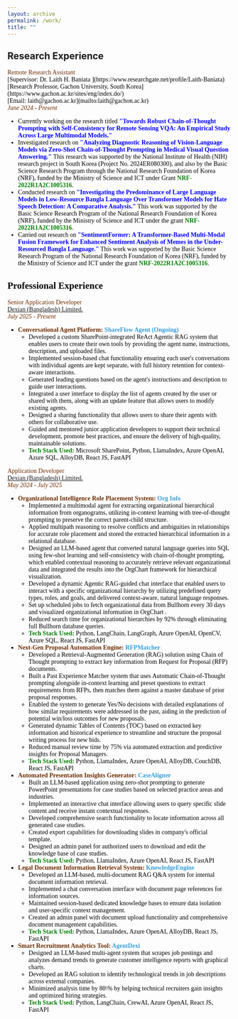 ```yaml
---
layout: archive
permalink: /work/
title: ""
---
```


## Research Experience 
<span style="font-family:Trebuchet MS; color:black;">
<span style="color:#6E2C00">Remote Research Assistant</span><br/>
[Supervisor: <span style="color:black; display:inline;"> Dr. Laith H. Baniata </span>](https://www.researchgate.net/profile/Laith-Baniata)<br/>
[Research Professor, Gachon University, South Korea](https://www.gachon.ac.kr/sites/eng/index.do/)<br/>
[Email: laith@gachon.ac.kr](mailto:laith@gachon.ac.kr)<br/>
<span style="color:#6E2C00"><em>June 2024 - Present</em></span>
<ul style="font-family:Trebuchet MS; color:black;">

<li>Currently working on the research titled <b style="color:blue">"Towards Robust Chain-of-Thought Prompting with Self-Consistency for Remote Sensing VQA: An Empirical Study Across Large Multimodal Models."</b></li>

<li>Investigated research on <b style="color:blue">"Analyzing Diagnostic Reasoning of Vision-Language Models via Zero-Shot Chain-of-Thought Prompting in Medical Visual Question Answering."</b> This research was supported by the National Institute of Health (NIH) research project in South Korea (Project No. 2024ER080300), and also by the Basic Science Research Program through the National Research Foundation of Korea (NRF), funded by the Ministry of Science and ICT under Grant <b><span style="color:green; display:inline;">NRF-2022R1A2C1005316</span></b>.</li>

<li>Conducted research on <b style="color:blue">"Investigating the Predominance of Large Language Models in Low-Resource Bangla Language Over Transformer Models for Hate Speech Detection: A Comparative Analysis."</b> This work was supported by the Basic Science Research Program of the National Research Foundation of Korea (NRF), funded by the Ministry of Science and ICT under the grant<b><span style="color:green; display:inline;"> NRF-2022R1A2C1005316</span></b>.</li>

<li>Carried out research on <b style="color:blue">"SentimentFormer: A Transformer-Based Multi-Modal Fusion Framework for Enhanced Sentiment Analysis of Memes in the Under-Resourced Bangla Language."</b> This work was supported by the Basic Science Research Program of the National Research Foundation of Korea (NRF), funded by the Ministry of Science and ICT under the grant <b><span style="color:green; display:inline;">NRF-2022R1A2C1005316</span></b>.</li>
</ul>

## Professional Experience
<span style="font-family:Trebuchet MS; color:black;">
<span style="color:#6E2C00">Senior Application Developer</span><br/>
<a href="https://www.linkedin.com/company/dexiansolutions/" target="_blank">Dexian (Bangladesh) Limited.</a><br/>
<span style="color:#6E2C00"><em>July 2025 - Present</em></span>

<ul style="font-family:Trebuchet MS; color:black; list-style-type: square;">
  <li>
<b style="color:#6E2C00">Conversational Agent Platform: <span style="color:#389EDA">ShareFlow Agent (Ongoing)</span></b>
    <ul style="list-style-type: circle;">
      <li>Developed a custom SharePoint-integrated ReAct Agentic RAG system that enables users to create their own tools by providing the agent name, instructions, description, and uploaded files.</li>
      <li>Implemented session-based chat functionality ensuring each user's conversations with individual agents are kept separate, with full history retention for context-aware interactions.</li>
      <li>Generated leading questions based on the agent's instructions and description to guide user interactions.</li>
      <li>Integrated a user interface to display the list of agents created by the user or shared with them, along with an update feature that allows users to modify existing agents.</li>
      <li>Designed a sharing functionality that allows users to share their agents with others for collaborative use.</li>
      <li>Guided and mentored junior application developers to support their technical development, promote best practices, and ensure the delivery of high-quality, maintainable solutions.</li>
      <li><b><span style="color:green;">Tech Stack Used:</span></b> Microsoft SharePoint, Python, LlamaIndex, Azure OpenAI, Azure SQL, AlloyDB, React JS, FastAPI</li>
    </ul>
  </li>
</ul>

<span style="font-family:Trebuchet MS; color:black;">
<span style="color:#6E2C00">Application Developer</span><br/>
<a href="https://www.linkedin.com/company/dexiansolutions/" target="_blank">Dexian (Bangladesh) Limited.</a><br/>
<span style="color:#6E2C00"><em>May 2024 - July 2025</em></span>

<ul style="font-family:Trebuchet MS; color:black; list-style-type: square;">
  <li>
    <b style="color:#6E2C00">Organizational Intelligence Role Placement System: <span style="color:#389EDA">Org Info</span></b>
    <ul style="list-style-type: circle;">
      <li>Implemented a multimodal agent for extracting organizational hierarchical information from organograms, utilizing in-context learning with tree-of-thought prompting to preserve the correct parent-child structure.</li>
      <li>Applied multipath reasoning to resolve conflicts and ambiguities in relationships for accurate role placement and stored the extracted hierarchical information in a relational database.</li>
      <li>Designed an LLM-based agent that converted natural language queries into SQL using few-shot learning and self-consistency with chain-of-thought prompting, which enabled contextual reasoning to accurately retrieve relevant organizational data and integrated the results into the OrgChart framework for hierarchical visualization.</li>
      <li>Developed a dynamic Agentic RAG-guided chat interface that enabled users to interact with a specific organizational hierarchy by utilizing predefined query types, roles, and goals, and delivered context-aware, natural language responses.</li>
      <li>Set up scheduled jobs to fetch organizational data from Bullhorn every 30 days and visualized organizational information in OrgChart .</li>
      <li>Reduced search time for organizational hierarchies by 92% through eliminating full Bullhorn database queries.</li>
      <li><b><span style="color:green;">Tech Stack Used:</span></b> Python, LangChain, LangGraph, Azure OpenAI, OpenCV, Azure SQL, React JS, FastAPI</li>
    </ul>
  </li>

  <li>
    <b style="color:#6E2C00">Next-Gen Proposal Automation Engine: <span style="color:#389EDA">RFPMatcher</span></b>
    <ul style="list-style-type: circle;">
      <li>Developed a Retrieval-Augmented Generation (RAG) solution using Chain of Thought prompting to extract key information from Request for Proposal (RFP) documents.</li>
      <li>Built a Past Experience Matcher system that uses Automatic Chain-of-Thought prompting alongside in-context learning and preset questions to extract requirements from RFPs, then matches them against a master database of prior proposal responses.</li>
      <li>Enabled the system to generate Yes/No decisions with detailed explanations of how similar requirements were addressed in the past, aiding in the prediction of potential win/loss outcomes for new proposals.</li>
      <li>Generated dynamic Tables of Contents (TOC) based on extracted key information and historical experience to streamline and structure the proposal writing process for new bids.</li>
      <li>Reduced manual review time by 75% via automated extraction and predictive insights for Proposal Managers.</li>
      <li><b><span style="color:green;">Tech Stack Used:</span></b> Python, LlamaIndex, Azure OpenAI, AlloyDB, CouchDB, React JS, FastAPI</li>
    </ul>
  </li>

  <li>
    <b style="color:#6E2C00">Automated Presentation Insights Generator: <span style="color:#389EDA">CaseAligner</span></b>
    <ul style="list-style-type: circle;">
      <li>Built an LLM-based application using zero-shot prompting to generate PowerPoint presentations for case studies based on selected practice areas and industries.</li>
      <li>Implemented an interactive chat interface allowing users to query specific slide content and receive instant contextual responses.</li>
      <li>Developed comprehensive search functionality to locate information across all generated case studies.</li>
      <li>Created export capabilities for downloading slides in company's official template.</li>
      <li>Designed an admin panel for authorized users to download and edit the knowledge base of case studies.</li>
      <li><b><span style="color:green;">Tech Stack Used:</span></b> Python, LlamaIndex, Azure OpenAI, React JS, FastAPI</li>
    </ul>
  </li>

  <li>
    <b style="color:#6E2C00">Legal Document Information Retrieval System: <span style="color:#389EDA">KnowledgeEngine</span></b>
    <ul style="list-style-type: circle;">
      <li>Developed an LLM-based, multi-document RAG Q&A system for internal document information retrieval.</li>
      <li>Implemented a chat conversation interface with document page references for information sources.</li>
      <li>Maintained session-based dedicated knowledge bases to ensure data isolation and user-specific context management.</li>
     <li>Created an admin panel with document upload functionality and comprehensive document management capabilities.</li>
      <li><b><span style="color:green;">Tech Stack Used:</span></b> Python, LlamaIndex, Azure OpenAI, AlloyDB, React JS, FastAPI</li>
    </ul>
  </li>

  <li>
    <b style="color:#6E2C00">Smart Recruitment Analytics Tool: <span style="color:#389EDA">AgentDexi</span></b>
    <ul style="list-style-type: circle;">
      <li>Designed an LLM-based multi-agent system that scrapes job postings and analyzes demand trends to generate customer intelligence reports with graphical charts.</li>
      <li>Developed an RAG solution to identify technological trends in job descriptions across external companies.</li>
      <li>Minimized analysis time by 80\% by helping technical recruiters gain insights and optimized hiring strategies.</li>
      <li><b><span style="color:green;">Tech Stack Used:</span></b> Python, LangChain, CrewAI, Azure OpenAI, React JS, FastAPI</li>
    </ul>
  </li>
</ul>




